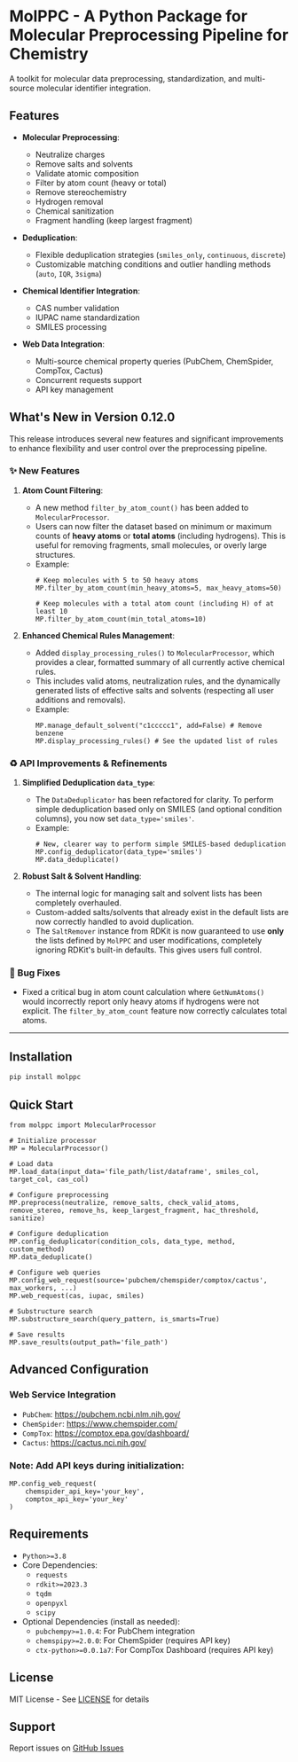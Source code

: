 # MolPPC - A Python Package for Molecular Preprocessing Pipeline for Chemistry

A toolkit for molecular data preprocessing, standardization, and multi-source molecular identifier integration.

## Features
- **Molecular Preprocessing**: 
  - Neutralize charges
  - Remove salts and solvents
  - Validate atomic composition
  - Filter by atom count (heavy or total)
  - Remove stereochemistry
  - Hydrogen removal
  - Chemical sanitization
  - Fragment handling (keep largest fragment)
  
- **Deduplication**:
  - Flexible deduplication strategies (`smiles_only`, `continuous`, `discrete`)
  - Customizable matching conditions and outlier handling methods (`auto`, `IQR`, `3sigma`)
  
- **Chemical Identifier Integration**:
  - CAS number validation
  - IUPAC name standardization
  - SMILES processing
  
- **Web Data Integration**:
  - Multi-source chemical property queries (PubChem, ChemSpider, CompTox, Cactus)
  - Concurrent requests support
  - API key management

## What's New in Version 0.12.0

This release introduces several new features and significant improvements to enhance flexibility and user control over the preprocessing pipeline.

### ✨ New Features

1.  **Atom Count Filtering**:
    - A new method `filter_by_atom_count()` has been added to `MolecularProcessor`.
    - Users can now filter the dataset based on minimum or maximum counts of **heavy atoms** or **total atoms** (including hydrogens). This is useful for removing fragments, small molecules, or overly large structures.
    - Example:
      ```{python}
      # Keep molecules with 5 to 50 heavy atoms
      MP.filter_by_atom_count(min_heavy_atoms=5, max_heavy_atoms=50)

      # Keep molecules with a total atom count (including H) of at least 10
      MP.filter_by_atom_count(min_total_atoms=10)
      ```

2.  **Enhanced Chemical Rules Management**:
    - Added `display_processing_rules()` to `MolecularProcessor`, which provides a clear, formatted summary of all currently active chemical rules.
    - This includes valid atoms, neutralization rules, and the dynamically generated lists of effective salts and solvents (respecting all user additions and removals).
    - Example:
      ```{python}
      MP.manage_default_solvent("c1ccccc1", add=False) # Remove benzene
      MP.display_processing_rules() # See the updated list of rules
      ```

### ♻️ API Improvements & Refinements

1.  **Simplified Deduplication `data_type`**:
    - The `DataDeduplicator` has been refactored for clarity. To perform simple deduplication based only on SMILES (and optional condition columns), you now set `data_type='smiles'`.
    - Example:
      ```{python}
      # New, clearer way to perform simple SMILES-based deduplication
      MP.config_deduplicator(data_type='smiles')
      MP.data_deduplicate()
      ```

2.  **Robust Salt & Solvent Handling**:
    - The internal logic for managing salt and solvent lists has been completely overhauled.
    - Custom-added salts/solvents that already exist in the default lists are now correctly handled to avoid duplication.
    - The `SaltRemover` instance from RDKit is now guaranteed to use **only** the lists defined by `MolPPC` and user modifications, completely ignoring RDKit's built-in defaults. This gives users full control.

### 🐛 Bug Fixes

-   Fixed a critical bug in atom count calculation where `GetNumAtoms()` would incorrectly report only heavy atoms if hydrogens were not explicit. The `filter_by_atom_count` feature now correctly calculates total atoms.

---

## Installation
```bash
pip install molppc
```
## Quick Start
```{python}
from molppc import MolecularProcessor

# Initialize processor
MP = MolecularProcessor()

# Load data
MP.load_data(input_data='file_path/list/dataframe', smiles_col, target_col, cas_col)

# Configure preprocessing
MP.preprocess(neutralize, remove_salts, check_valid_atoms, remove_stereo, remove_hs, keep_largest_fragment, hac_threshold, sanitize)

# Configure deduplication
MP.config_deduplicator(condition_cols, data_type, method, custom_method)
MP.data_deduplicate()

# Configure web queries
MP.config_web_request(source='pubchem/chemspider/comptox/cactus', max_workers, ...)
MP.web_request(cas, iupac, smiles)

# Substructure search
MP.substructure_search(query_pattern, is_smarts=True)

# Save results
MP.save_results(output_path='file_path')
```
## Advanced Configuration
### Web Service Integration
- `PubChem`: https://pubchem.ncbi.nlm.nih.gov/
- `ChemSpider`: https://www.chemspider.com/
- `CompTox`: https://comptox.epa.gov/dashboard/
- `Cactus`: https://cactus.nci.nih.gov/
### Note: Add API keys during initialization:
```{python}
MP.config_web_request(
    chemspider_api_key='your_key',
    comptox_api_key='your_key'
)
```
## Requirements
- `Python>=3.8`
- Core Dependencies:
  - `requests`
  - `rdkit>=2023.3`
  - `tqdm`
  - `openpyxl`
  - `scipy`
- Optional Dependencies (install as needed):
  - `pubchempy>=1.0.4`: For PubChem integration
  - `chemspipy>=2.0.0`: For ChemSpider (requires API key)
  - `ctx-python>=0.0.1a7`: For CompTox Dashboard (requires API key)

## License
MIT License - See [LICENSE](LICENSE) for details

## Support
Report issues on [GitHub Issues](https://github.com/Hya0FAD/MolPPC/issues)
